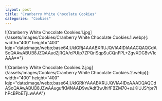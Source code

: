 ```yaml
---
layout: post
title: "Cranberry White Chocolate Cookies"
categories: "Cookies"
---
```

![Cranberry White Chocolate Cookies.1.jpg](/assets/images/Cookies/Cranberry White Chocolate Cookies.1.webp){: width="400" height="400" lqip="data:image/webp;base64,UklGRj4AAABXRUJQVlA4IDIAAACQAQCdASoQAAwABUB8JZQAAudZjRQA/cPUIp7ZPQriSqpSuCQnFPL+ZgvXDGBvVIcAAA=="}

![Cranberry White Chocolate Cookies.2.jpg](/assets/images/Cookies/Cranberry White Chocolate Cookies.2.webp){: width="400" height="400" lqip="data:image/webp;base64,UklGRkYAAABXRUJQVlA4IDoAAADQAQCdASoQAAwABUB8JZwAAugufKMNAAD9w/Adf3wJhifFBZM70+sJKiUJSYpr7IhPcBPbETjLwAAA"}


